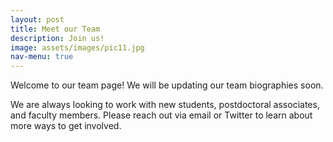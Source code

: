 ```yaml
---
layout: post
title: Meet our Team
description: Join us!
image: assets/images/pic11.jpg
nav-menu: true
---
```


Welcome to our team page! We will be updating our team biographies soon.  
  
We are always looking to work with new students, postdoctoral associates, and faculty members. Please reach out via email or Twitter to learn about more ways to get involved.